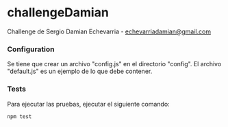 # challengeDamian

Challenge de Sergio Damian Echevarria - echevarriadamian@gmail.com

### Configuration

Se tiene que crear un archivo "config.js" en el directorio "config". El archivo "default.js" es un ejemplo de lo que debe contener.

### Tests

Para ejecutar las pruebas, ejecutar el siguiente comando:

```
npm test
```